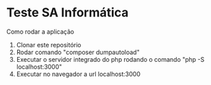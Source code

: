 # Teste SA Informática

Como rodar a aplicação
1. Clonar este repositório
2. Rodar comando "composer dumpautoload"
3. Executar o servidor integrado do php rodando o comando "php -S localhost:3000"
4. Executar no navegador a url localhost:3000